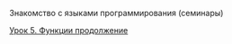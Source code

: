 Знакомство с языками программирования (семинары)

[Урок 5. Функции продолжение](https://gb.ru/lessons/258534)